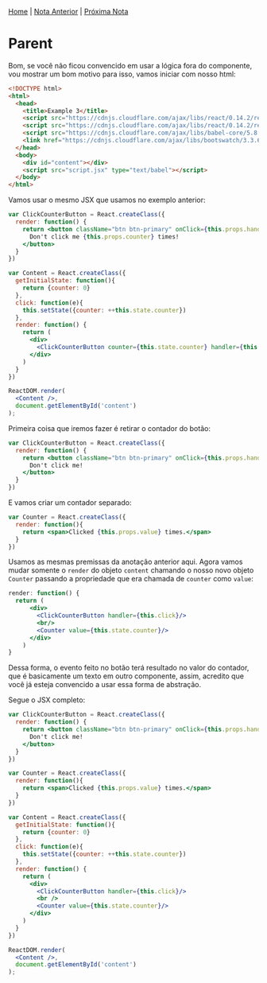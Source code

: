 [Home](../README.md) | [Nota Anterior](note_3_5.md) | [Próxima Nota]()

# Parent

Bom, se você não ficou convencido em usar a lógica fora do componente, vou
mostrar um bom motivo para isso, vamos iniciar com nosso html:

```html
<!DOCTYPE html>
<html>
  <head>
    <title>Example 3</title>
    <script src="https://cdnjs.cloudflare.com/ajax/libs/react/0.14.2/react.js"></script>
    <script src="https://cdnjs.cloudflare.com/ajax/libs/react/0.14.2/react-dom.js"></script>
    <script src="https://cdnjs.cloudflare.com/ajax/libs/babel-core/5.8.34/browser.js"></script>
    <link href="https://cdnjs.cloudflare.com/ajax/libs/bootswatch/3.3.6/flatly/bootstrap.min.css" rel="stylesheet" />
  </head>
  <body>
    <div id="content"></div>
    <script src="script.jsx" type="text/babel"></script>
  </body>
</html>
```

Vamos usar o mesmo JSX que usamos no exemplo anterior:

```jsx
var ClickCounterButton = React.createClass({
  render: function() {
    return <button className="btn btn-primary" onClick={this.props.handler}>
      Don't click me {this.props.counter} times!
    </button>
  }
})

var Content = React.createClass({
  getInitialState: function(){
    return {counter: 0}
  },
  click: function(e){
    this.setState({counter: ++this.state.counter})
  },
  render: function() {
    return (
      <div>
        <ClickCounterButton counter={this.state.counter} handler={this.click}/>
      </div>
    )
  }
})

ReactDOM.render(
  <Content />,
  document.getElementById('content')
);
```

Primeira coisa que iremos fazer é retirar o contador do botão:

```jsx
var ClickCounterButton = React.createClass({
  render: function() {
    return <button className="btn btn-primary" onClick={this.props.handler}>
      Don't click me!
    </button>
  }
})
```

E vamos criar um contador separado:

```jsx
var Counter = React.createClass({
  render: function(){
    return <span>Clicked {this.props.value} times.</span>
  }
})
```

Usamos as mesmas premissas da anotação anterior aqui. Agora vamos mudar somente
o `render` do objeto `content` chamando o nosso novo objeto `Counter` passando
a propriedade que era chamada de `counter` como `value`:

```jsx
render: function() {
  return (
      <div>
        <ClickCounterButton handler={this.click}/>
        <br/>
        <Counter value={this.state.counter}/>
      </div>
    )
}
```

Dessa forma, o evento feito no botão terá resultado no valor do contador, que é
basicamente um texto em outro componente, assim, acredito que você já esteja
convencido a usar essa forma de abstração.

Segue o JSX completo:

```jsx
var ClickCounterButton = React.createClass({
  render: function() {
    return <button className="btn btn-primary" onClick={this.props.handler}>
      Don't click me!
    </button>
  }
})

var Counter = React.createClass({
  render: function(){
    return <span>Clicked {this.props.value} times.</span>
  }
})

var Content = React.createClass({
  getInitialState: function(){
    return {counter: 0}
  },
  click: function(e){
    this.setState({counter: ++this.state.counter})
  },
  render: function() {
    return (
      <div>
        <ClickCounterButton handler={this.click}/>
        <br />
        <Counter value={this.state.counter}/>
      </div>
    )
  }
})

ReactDOM.render(
  <Content />,
  document.getElementById('content')
);
```
